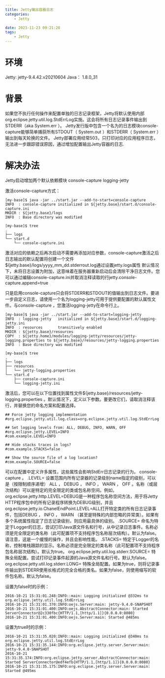 ```yaml
---
title: Jetty输出容器日志
categories:
	- Jetty

date: 2023-11-23 09:21:20
tags: 
	- Jetty
---
```

<!-- toc -->

# <span id="inline-blue">环境</span>
Jetty: jetty-9.4.42.v20210604
Java： 1.8.0_31
# <span id="inline-blue">背景</span>
如果您不执行任何操作来配置单独的日志记录框架，Jetty将默认使用内部org.eclipse.jetty.util.log.StdErrLog实施。这会将所有日志记录事件输出到STDERR（aka System.err ）。
Jetty发行版中包含一个名为的日志模块console-capture能够简单捕获所有STDOUT（ System.out ）和STDERR（ System.err ）输出到每天轮换的文件。
Jetty部署应用经常503，只打印对应的应用程序日志，无法进一步跟踪错误原因，通过增加配置输出Jetty容器的日志.
# <span id="inline-blue">解决办法</span>
Jetty启动增加两个默认依赖模块
console-capture
logging-jetty

激活console-capture方式：
```shell
[my-base]$ java -jar ../start.jar --add-to-start=console-capture
INFO  : console-capture initialized in ${jetty.base}/start.d/console-capture.ini
MKDIR : ${jetty.base}/logs
INFO  : Base directory was modified

[my-base]$ tree
.
├── logs
└── start.d
    └── console-capture.ini
```
激活对应的依赖之后再次启动不需要再添加对应参数，console-capture激活之后日志输出的默认配置将创建一个文件${jetty.base}/logs/yyyy_mm_dd.stderrout.log通过设置jetty.logs属性
默认情况下，未将日志设置为附加，这意味着在服务器重新启动后会清除干净日志文件。您可以通过编辑console-capture.ini并取消注释读取的行jetty.console-capture.append=true

只是启用console-capture只会将STDERR和STDOUT的值输出到日志文件。要进一步自定义日志，请使用一个名为logging-jetty可用于提供要配置的默认属性文件。与console-capture ，您激活logging-jetty在命令行上。
```shell
[my-base]$ java -jar ../start.jar --add-to-start=logging-jetty
INFO  : logging-jetty   initialized in ${jetty.base}/start.d/logging-jetty.ini
INFO  : resources       transitively enabled
MKDIR : ${jetty.base}/resources
COPY  : ${jetty.home}/modules/logging-jetty/resources/jetty-logging.properties to ${jetty.base}/resources/jetty-logging.properties
INFO  : Base directory was modified

[my-base]$ tree
.
├── logs
├── resources
│   └── jetty-logging.properties
└── start.d
    ├── console-capture.ini
    └── logging-jetty.ini
```
激活后，您可以在以下位置找到属性文件${jetty.base}/resources/jetty-logging.properties 。默认情况下，定义以下参数。要更改它们，请取消注释该行，并替换您的命名方案和配置选择。
```shell
## Force jetty logging implementation
#org.eclipse.jetty.util.log.class=org.eclipse.jetty.util.log.StdErrLog

## Set logging levels from: ALL, DEBUG, INFO, WARN, OFF
#org.eclipse.jetty.LEVEL=INFO
#com.example.LEVEL=INFO

## Hide stacks traces in logs?
#com.example.STACKS=false

## Show the source file of a log location?
#com.example.SOURCE=false
```

可以在配置中定义许多属性，这些属性会影响StdErr日志记录的行为。 console-capture 。
.LEVEL=
设置范围内所有记录器的记录级别name指定的级别，可以是（按限制顺序递增） ALL ， DEBUG ， INFO ， WARN ， OFF 。名称（或层次结构）可以是特定的完全限定的类或包名称空间。例如， org.eclipse.jetty.http.LEVEL=DEBUG是一种程序包名称空间方法，用于将Jetty HTTP程序包中的所有记录程序转换为DEBUG级别，并且org.eclipse.jetty.io.ChanelEndPoint.LEVEL=ALL打开特定类的所有日志记录事件，包括DEBUG ， INFO ， WARN （甚至是特殊的内部忽略的异常类）。如果有多个系统属性指定了日志记录级别，则应用最具体的级别。
.SOURCE=
命名为特定于Logger的日志，尝试打印Java源文件名和行号，从中记录日志事件。名称必须是完全限定的类名称（此可配置项不支持程序包名称层次结构）。默认为false。请注意，这是一个缓慢的操作，并且会影响性能。
.STACKS=
特定于Logger的名称，控制堆栈跟踪的显示。名称必须是完全限定的类名称（此可配置项不支持程序包名称层次结构）。默认为true。
org.eclipse.jetty.util.log.stderr.SOURCE=
特殊全局配置。尝试打印记录事件起源的Java源文件名和行号。默认为false。
org.eclipse.jetty.util.log.stderr.LONG=
特殊全局配置。如果为true，则将记录事件输出到STDERR使用长格式的完全合格的类名。如果为false，则使用缩写的软件包名称。默认为false。

设置为false时的示例：
```shell
2016-10-21 15:31:01.248:INFO::main: Logging initialized @332ms to org.eclipse.jetty.util.log.StdErrLog
2016-10-21 15:31:01.370:INFO:oejs.Server:main: jetty-9.4.0-SNAPSHOT
2016-10-21 15:31:01.400:INFO:oejs.AbstractConnector:main: Started ServerConnector@2c330fbc{HTTP/1.1,[http/1.1]}{0.0.0.0:8080}
2016-10-21 15:31:01.400:INFO:oejs.Server:main: Started @485ms
```

设置为true时的示例：
```shell
2016-10-21 15:31:35.020:INFO::main: Logging initialized @340ms to org.eclipse.jetty.util.log.StdErrLog
2016-10-21 15:31:35.144:INFO:org.eclipse.jetty.server.Server:main: jetty-9.4.0-SNAPSHOT
2016-10-21 15:31:35.174:INFO:org.eclipse.jetty.server.AbstractConnector:main: Started ServerConnector@edf4efb{HTTP/1.1,[http/1.1]}{0.0.0.0:8080}
2016-10-21 15:31:35.175:INFO:org.eclipse.jetty.server.Server:main: Started @495ms
```